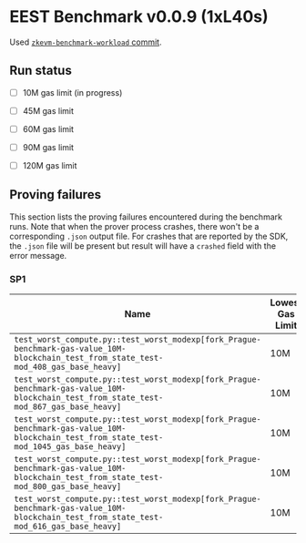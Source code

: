 # EEST Benchmark v0.0.9 (1xL40s)

Used [`zkevm-benchmark-workload` commit](https://github.com/eth-act/zkevm-benchmark-workload/tree/d2bbf1e8750064a3deae32eb61434bccfbd11ee8).

## Run status
- [ ] 10M gas limit (in progress)
- [ ] 45M gas limit
- [ ] 60M gas limit
- [ ] 90M gas limit
- [ ] 120M gas limit


## Proving failures

This section lists the proving failures encountered during the benchmark runs. Note that when the prover process 
crashes, there won't be a corresponding `.json` output file. For crashes that are reported by the SDK, the `.json` 
file will be present but result will have a `crashed` field with the error message.



### SP1
| Name | Lowest Gas Limit | Error |
| ---- | --------- | ----- |
| `test_worst_compute.py::test_worst_modexp[fork_Prague-benchmark-gas-value_10M-blockchain_test_from_state_test-mod_408_gas_base_heavy]` | 10M | Prover process OOM |
| `test_worst_compute.py::test_worst_modexp[fork_Prague-benchmark-gas-value_10M-blockchain_test_from_state_test-mod_867_gas_base_heavy]` | 10M | Prover process OOM |
| `test_worst_compute.py::test_worst_modexp[fork_Prague-benchmark-gas-value_10M-blockchain_test_from_state_test-mod_1045_gas_base_heavy]` | 10M | Prover process OOM |
| `test_worst_compute.py::test_worst_modexp[fork_Prague-benchmark-gas-value_10M-blockchain_test_from_state_test-mod_800_gas_base_heavy]` | 10M | Prover process OOM |
| `test_worst_compute.py::test_worst_modexp[fork_Prague-benchmark-gas-value_10M-blockchain_test_from_state_test-mod_616_gas_base_heavy]` | 10M | Prover process OOM |